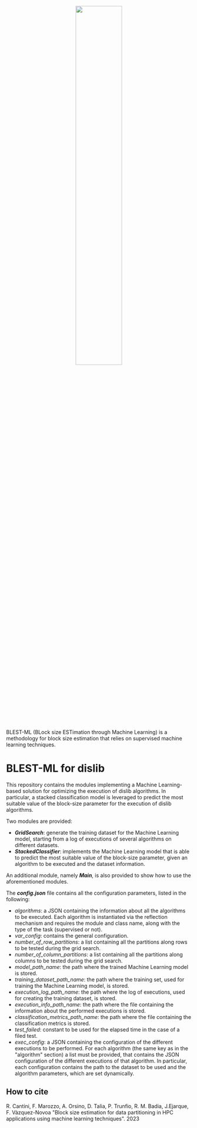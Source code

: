 <p align="center" width="100%">
    <img width="50%" src="BLEST-ML-logo.png">
</p>

BLEST-ML (BLock size ESTimation through Machine Learning) is a methodology for block size estimation that relies on supervised machine learning techniques.

# BLEST-ML for dislib
This repository contains the modules implementing a Machine Learning-based solution for optimizing the execution of dislib algorithms.
In particular, a stacked classification model is leveraged to predict the most suitable value of the block-size parameter for the execution of dislib algorithms.

Two modules are provided:
- ***GridSearch***: generate the training dataset for the Machine Learning model, starting from a log of executions of several algorithms on different datasets.
- ***StackedClassifier***: implements the Machine Learning model that is able to predict the most suitable value of the block-size parameter, given an algorithm to be executed and the dataset information.

An additional module, namely ***Main***, is also provided to show how to use the aforementioned modules.

The ***config.json*** file contains all the configuration parameters, listed in the following:
- *algorithms*: a JSON containing the information about all the algorithms to be executed. Each algorithm is instantiated via the reflection mechanism and requires the module and class name, along with the type of the task (supervised or not).
- *var_config*: contains the general configuration.
- *number_of_row_partitions*: a list containing all the partitions along rows to be tested during the grid search.
- *number_of_column_partitions*: a list containing all the partitions along columns to be tested during the grid search.
- *model_path_name*: the path where the trained Machine Learning model is stored.
- *training_dataset_path_name*: the path where the training set, used for training the Machine Learning model, is stored.
- *execution_log_path_name*: the path where the log of executions, used for creating the training dataset, is stored.
- *execution_info_path_name*: the path where the file containing the information about the performed executions is stored.
- *classification_metrics_path_name*: the path where the file containing the classification metrics is stored.
- *test_failed*: constant to be used for the elapsed time in the case of a filed test.
- *exec_config*: a JSON containing the configuration of the different executions to be performed. For each algorithm (the same key as in the "algorithm" section) a list must be provided, that contains the JSON configuration of the different executions of that algorithm. In particular, each configuration contains the path to the dataset to be used and the algorithm parameters, which are set dynamically.


## How to cite
R. Cantini, F. Marozzo, A. Orsino, D. Talia, P. Trunfio, R. M. Badia, J.Ejarque, F. Vàzquez-Novoa  "Block size estimation for data partitioning in HPC applications using machine learning techniques". 2023
